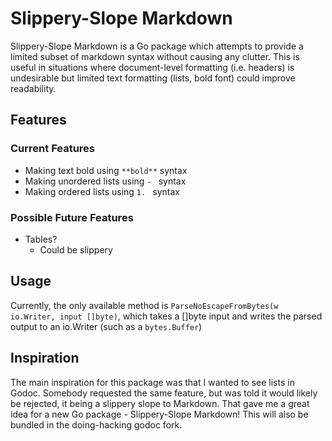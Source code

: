 # Slippery-Slope Markdown
Slippery-Slope Markdown is a Go package which attempts to provide a limited
subset of markdown syntax without causing any clutter. This is useful in
situations where document-level formatting (i.e. headers) is undesirable but
limited text formatting (lists, bold font) could improve readability.

## Features

### Current Features
- Making text bold using `**bold**` syntax
- Making unordered lists using `- ` syntax
- Making ordered lists using `1. ` syntax

### Possible Future Features
- Tables?
  - Could be slippery

## Usage
Currently, the only available method is
`ParseNoEscapeFromBytes(w io.Writer, input []byte)`,
which takes a []byte input and writes the parsed output to an io.Writer
(such as a `bytes.Buffer`)

## Inspiration
The main inspiration for this package was that I wanted to see lists in Godoc.
Somebody requested the same feature, but was told it would likely be rejected,
it being a slippery slope to Markdown.
That gave me a great idea for a new Go package - Slippery-Slope Markdown!
This will also be bundled in the doing-hacking godoc fork.
